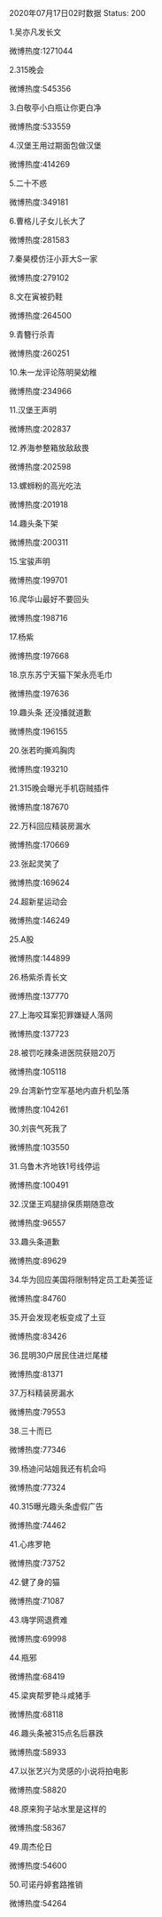 2020年07月17日02时数据
Status: 200

1.吴亦凡发长文

微博热度:1271044

2.315晚会

微博热度:545356

3.白敬亭小白瓶让你更白净

微博热度:533559

4.汉堡王用过期面包做汉堡

微博热度:414269

5.二十不惑

微博热度:349181

6.曹格儿子女儿长大了

微博热度:281583

7.秦昊模仿汪小菲大S一家

微博热度:279102

8.文在寅被扔鞋

微博热度:264500

9.青簪行杀青

微博热度:260251

10.朱一龙评论陈明昊幼稚

微博热度:234966

11.汉堡王声明

微博热度:202837

12.养海参整箱放敌敌畏

微博热度:202598

13.螺蛳粉的高光吃法

微博热度:201918

14.趣头条下架

微博热度:200311

15.宝骏声明

微博热度:199701

16.爬华山最好不要回头

微博热度:198716

17.杨紫

微博热度:197668

18.京东苏宁天猫下架永亮毛巾

微博热度:197636

19.趣头条 还没播就道歉

微博热度:196155

20.张若昀撕鸡胸肉

微博热度:193210

21.315晚会曝光手机窃贼插件

微博热度:187670

22.万科回应精装房漏水

微博热度:170669

23.张起灵笑了

微博热度:169624

24.超新星运动会

微博热度:146249

25.A股

微博热度:144899

26.杨紫杀青长文

微博热度:137770

27.上海咬耳案犯罪嫌疑人落网

微博热度:137723

28.被罚吃辣条进医院获赔20万

微博热度:105118

29.台湾新竹空军基地内直升机坠落

微博热度:104261

30.刘丧气死我了

微博热度:103550

31.乌鲁木齐地铁1号线停运

微博热度:100491

32.汉堡王鸡腿排保质期随意改

微博热度:96557

33.趣头条道歉

微博热度:89629

34.华为回应美国将限制特定员工赴美签证

微博热度:84760

35.开会发现老板变成了土豆

微博热度:83426

36.昆明30户居民住进烂尾楼

微博热度:81371

37.万科精装房漏水

微博热度:79553

38.三十而已

微博热度:77346

39.杨迪问站姐我还有机会吗

微博热度:77324

40.315曝光趣头条虚假广告

微博热度:74462

41.心疼罗艳

微博热度:73752

42.健了身的猫

微博热度:71087

43.嗨学网退费难

微博热度:69998

44.瓶邪

微博热度:68419

45.梁爽帮罗艳斗咸猪手

微博热度:68118

46.趣头条被315点名后暴跌

微博热度:58933

47.以张艺兴为灵感的小说将拍电影

微博热度:58820

48.原来狗子站水里是这样的

微博热度:58367

49.周杰伦日

微博热度:54600

50.可诺丹婷套路推销

微博热度:54264

